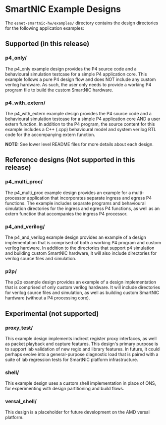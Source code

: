 # SmartNIC Example Designs

The `esnet-smartnic-hw/examples/` directory contains the design directories for the following application examples:

## Supported (in this release)

### p4_only/

The p4_only example design provides the P4 source code and a behavioural simulation testcase for a simple
P4 application core.  This example follows a pure P4 design flow and does NOT include any custom verilog hardware.
As such,  the user only needs to provide a working P4 program file to build the custom SmartNIC hardware.

### p4_with_extern/

The p4_with_extern example design provides the P4 source code and a behavioural simulation testcase for a simple
P4 application core AND a user extern function.  In addition to the P4 program, the source content for this example
includes a C++ (.cpp) behavioural model and system verilog RTL code for the accompanying extern function.

**NOTE:** See lower level README files for more details about each design.

## Reference designs (Not supported in this release)

### p4_multi_proc/

The p4_multi_proc example design provides an example for a multi-processor application that incorporates separate
ingress and egress P4 functions.  The example includes separate programs and behavioural simulation directories for
the ingress and egress P4 functions, as well as an extern function that accompanies the ingress P4 processor.

### p4_and_verilog/ 

The p4_and_verilog example design provides an example of a design implementation that is comprised of both a working
P4 program and custom verilog hardware.  In addition to the directories that support p4 simulation and building custom
SmartNIC hardware, it will also include directories for verilog source files and simulation.

### p2p/ 

The p2p example design provides an example of a design implementation that is comprised of only custom verilog hardware.
It will include directories for verilog source files and simulation, as well as building custom SmartNIC hardware
(without a P4 processing core).

## Experimental (not supported)

### proxy_test/

This example design implements indirect register proxy interfaces, as well as packet playback and capture features. This
design's primary purpose is to support lab validation of new regio and library features.  In future, it could perhaps
evolve into a general-purpose diagnostic load that is paired with a suite of lab regression tests for SmartNIC platform
infrastructure.

### shell/

This example design uses a custom shell implementation in place of ONS, for experimenting with design partitioning and
build flows.

### versal_shell/

This design is a placeholder for future development on the AMD versal platform.
